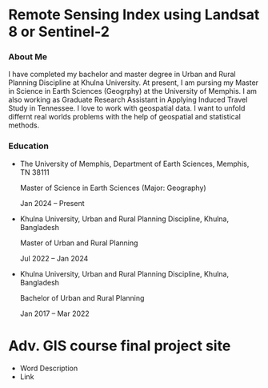 # Remote Sensing Index using Landsat 8 or Sentinel-2

### About Me
I have completed my bachelor and master degree in Urban and Rural Planning Discipline at Khulna University. At present, I am pursing my Master in Science in Earth Sciences (Geogrphy) at the University of Memphis. I am also working as Graduate Research Assistant in Applying Induced Travel Study in Tennessee. I love to work with geospatial data. I want to unfold differnt real worlds problems with the help of geospatial and statistical methods.

### Education
- The University of Memphis, Department of Earth Sciences, Memphis, TN 38111
  
  Master of Science in Earth Sciences (Major: Geography)
  
  Jan 2024 – Present
  
- Khulna University, Urban and Rural Planning Discipline, Khulna, Bangladesh
  
  Master of Urban and Rural Planning
  
  Jul 2022 – Jan 2024
  
- Khulna University, Urban and Rural Planning Discipline, Khulna, Bangladesh
  
  Bachelor of Urban and Rural Planning
  
  Jan 2017 – Mar 2022

# Adv. GIS course final project site
- Word Description
- Link

